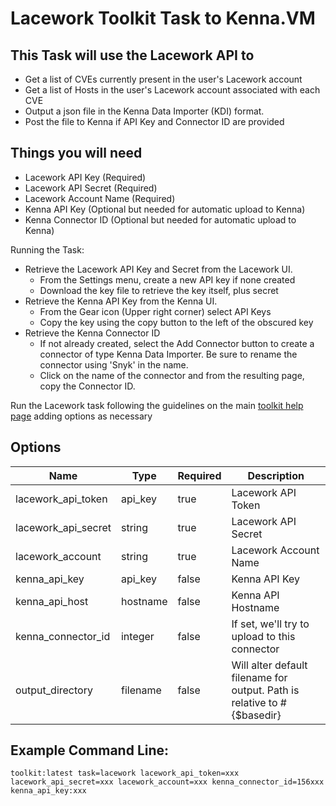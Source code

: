 # Lacework Toolkit Task to Kenna.VM

## This Task will use the Lacework API to

- Get a list of CVEs currently present in the user's Lacework account
- Get a list of Hosts in the user's Lacework account associated with each CVE
- Output a json file in the Kenna Data Importer (KDI) format.
- Post the file to Kenna if API Key and Connector ID are provided

## Things you will need

- Lacework API Key (Required)
- Lacework API Secret (Required)
- Lacework Account Name (Required)
- Kenna API Key (Optional but needed for automatic upload to Kenna)
- Kenna Connector ID (Optional but needed for automatic upload to Kenna)

Running the Task:

- Retrieve the Lacework API Key and Secret from the Lacework UI.
  - From the Settings menu, create a new API key if none created
  - Download the key file to retrieve the key itself, plus secret
- Retrieve the Kenna API Key from the Kenna UI.
  - From the Gear icon (Upper right corner) select API Keys
  - Copy the key using the copy button to the left of the obscured key
- Retrieve the Kenna Connector ID
  - If not already created, select the Add Connector button to create a connector of type Kenna Data Importer. Be sure to rename the connector using 'Snyk' in the name.
  - Click on the name of the connector and from the resulting page, copy the Connector ID.

Run the Lacework task following the guidelines on the main [toolkit help page](https://github.com/KennaPublicSamples/toolkit#calling-a-specific-task) adding options as necessary

## Options

| Name | Type | Required | Description |
| ---- | ---- | ---- | ---- |
| lacework_api_token |api_key | true | Lacework API Token |
| lacework_api_secret | string | true | Lacework API Secret |
| lacework_account |string | true | Lacework Account Name |
| kenna_api_key | api_key | false | Kenna API Key |
| kenna_api_host | hostname | false | Kenna API Hostname |
| kenna_connector_id | integer | false | If set, we'll try to upload to this connector |
| output_directory | filename | false | Will alter default filename for output. Path is relative to #{$basedir} |


## Example Command Line:

    toolkit:latest task=lacework lacework_api_token=xxx lacework_api_secret=xxx lacework_account=xxx kenna_connector_id=156xxx kenna_api_key:xxx
